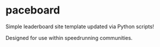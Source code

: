 # paceboard

Simple leaderboard site template updated via Python scripts!

Designed for use within speedrunning communities.